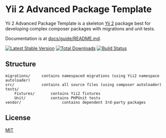 # Yii 2 Advanced Package Template


Yii 2 Advanced Package Template is a skeleton [Yii 2](http://www.yiiframework.com/) package best for
developing complex composer packages with migrations and unit tests.

Documentation is at [docs/guide/README.md](docs/guide/README.md).

[![Latest Stable Version](https://poser.pugx.org/horat1us/yii2-advanced-package/v/stable.png)](https://packagist.org/packages/horat1us/yii2-advanced-package)
[![Total Downloads](https://poser.pugx.org/horat1us/yii2-advanced-package/downloads.png)](https://packagist.org/packages/horat1us/yii2-advanced-package)
[![Build Status](https://travis-ci.org/horat1us/yii2-advanced-package.svg?branch=master)](https://travis-ci.org/horat1us/yii2-advanced-package)

## Structure

```
migrations/     contains namespaced migrations (using Yii2 namespace autoloader)
src/            contains all source files (using composer autoloader)
tests/
    Fixtures/       contains Yii2 fixtures
    Unit/           contains PHPUnit tests 
vendor/                  contains dependent 3rd-party packages
```
## License
[MIT](./LICENSE)